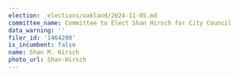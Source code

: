```yaml
---
election: _elections/oakland/2024-11-05.md
committee_name: Committee to Elect Shan Hirsch for City Council
data_warning: ''
filer_id: '1464290'
is_incumbent: false
name: Shan M. Hirsch
photo_url: Shan-Hirsch
---
```

